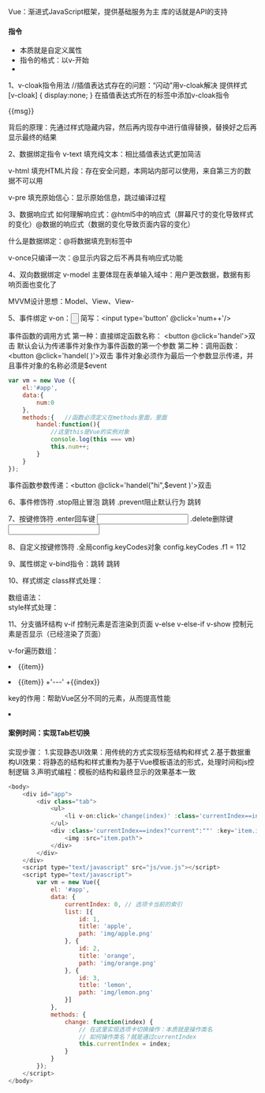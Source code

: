 Vue：渐进式JavaScript框架，提供基础服务为主
         库的话就是API的支持

#### 指令
- 本质就是自定义属性
- 指令的格式：以v-开始
- 
1、v-cloak指令用法        //插值表达式存在的问题：“闪动”用v-cloak解决
   提供样式
   [v-cloak] {
       display:none;
   }
   在插值表达式所在的标签中添加v-cloak指令
   <div v-cloak>{{msg}}</div>

   背后的原理：先通过样式隐藏内容，然后再内现存中进行值得替换，替换好之后再显示最终的结果

2、数据绑定指令
   v-text 填充纯文本：相比插值表达式更加简洁

   v-html 填充HTML片段：存在安全问题，本网站内部可以使用，来自第三方的数据不可以用

   v-pre 填充原始信心：显示原始信息，跳过编译过程

3、数据响应式
   如何理解响应式：@html5中的响应式（屏幕尺寸的变化导致样式的变化）@数据的响应式（数据的变化导致页面内容的变化）

   什么是数据绑定：@将数据填充到标签中

   v-once只编译一次：@显示内容之后不再具有响应式功能

4、双向数据绑定   v-model
   主要体现在表单输入域中：用户更改数据，数据有影响页面也变化了

   MVVM设计思想：Model、View、View-

5、事件绑定
   v-on：<input type="button"  v-on:click='num++'/>
   简写：<input type='button' @click='num++'/>

   事件函数的调用方式
   第一种：直接绑定函数名称： <button @click='handel'>双击</button>
                默认会认为传递事件对象作为事件函数的第一个参数
   第二种：调用函数： <button @click='handel( )'>双击</button>
                事件对象必须作为最后一个参数显示传递，并且事件对象的名称必须是$event
```js
var vm = new Vue ({
    el:'#app',
    data:{
        num:0
    },
    methods:{   //函数必须定义在methods里面，里面
        handel:function(){
            //这里this是Vue的实例对象
            console.log(this === vm)
            this.num++;
        }
    }
});
```
   事件函数参数传递：<button @click='handel("hi",$event )'>双击</button>

6、事件修饰符
   .stop阻止冒泡
   <a v-on:click.stop="handle">跳转</a>
   .prevent阻止默认行为
   <a v-onclick.prevent="handel">跳转</a>

7、按键修饰符
   .enter回车键 <input v-on:keyup.enter='submit'>
   .delete删除键 <input v-on:keyup.delete='handle'>

8、自定义按键修饰符
   .全局config.keyCodes对象   config.keyCodes .f1 = 112  

9、属性绑定
   v-bind指令：<a v-bind:href='url'>跳转</a>
                        <a :href='url'>跳转</a>

10、样式绑定
   class样式处理：<div v-bind:class="{active: isActive}"></div>
          数组语法：<div v-bind:class="{activeClass , errorClass}"></div>
   style样式处理：<div v-bind:style='{borderStyle,width:widthStyle}'>

11、分支循环结构
   v-if  控制元素是否渲染到页面
   v-else
   v-else-if
   v-show  控制元素是否显示（已经渲染了页面）

   v-for遍历数组：<li v-for='item in list'>{{item}}</li>
   <li v-for = '(item,index) in list'>{{item}} +'---' +{{index}}</li>

   key的作用：帮助Vue区分不同的元素，从而提高性能
   <li :key='item.id' v-for='(item,index) in list>{{item}} + '---' {{index}} </li> 


#### 案例时间：实现Tab栏切换
实现步骤：
      1.实现静态UI效果：用传统的方式实现标签结构和样式
      2.基于数据重构UI效果：将静态的结构和样式重构为基于Vue模板语法的形式，处理时间和js控制逻辑
      3.声明式编程：模板的结构和最终显示的效果基本一致
```js
<body>
    <div id="app">
        <div class="tab">
            <ul>
                <li v-on:click='change(index)' :class='currentIndex==index?"active":""' :key='item.id' v-for='(item,index) in list'>{{item.title}}</li>
            </ul>
            <div :class='currentIndex==index?"current":""' :key='item.id' v-for='(item, index) in list'>
                <img :src="item.path">
            </div>
        </div>
    </div>
    <script type="text/javascript" src="js/vue.js"></script>
    <script type="text/javascript">
        var vm = new Vue({
            el: '#app',
            data: {
                currentIndex: 0, // 选项卡当前的索引
                list: [{
                    id: 1,
                    title: 'apple',
                    path: 'img/apple.png'
                }, {
                    id: 2,
                    title: 'orange',
                    path: 'img/orange.png'
                }, {
                    id: 3,
                    title: 'lemon',
                    path: 'img/lemon.png'
                }]
            },
            methods: {
                change: function(index) {
                    // 在这里实现选项卡切换操作：本质就是操作类名
                    // 如何操作类名？就是通过currentIndex
                    this.currentIndex = index;
                }
            }
        });
    </script>
</body>
```